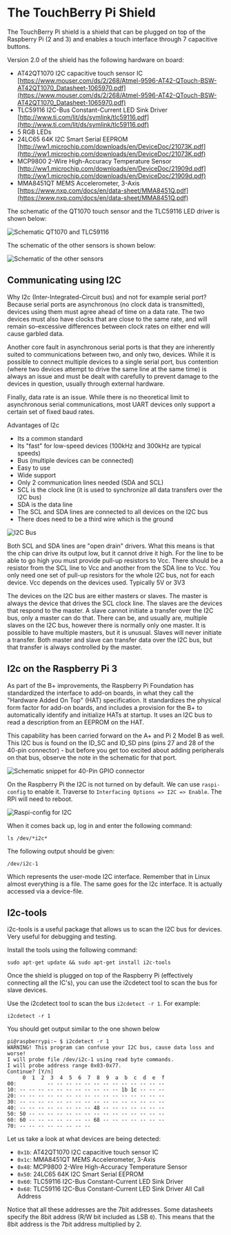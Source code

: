 # The TouchBerry Pi Shield

The TouchBerry Pi shield is a shield that can be plugged on top of the Raspberry Pi (2 and 3) and enables a touch interface through 7 capacitive buttons.

Version 2.0 of the shield has the following hardware on board:
* AT42QT1070 I2C capacitive touch sensor IC [https://www.mouser.com/ds/2/268/Atmel-9596-AT42-QTouch-BSW-AT42QT1070_Datasheet-1065970.pdf](https://www.mouser.com/ds/2/268/Atmel-9596-AT42-QTouch-BSW-AT42QT1070_Datasheet-1065970.pdf)
* TLC59116 I2C-Bus Constant-Current LED Sink Driver [http://www.ti.com/lit/ds/symlink/tlc59116.pdf](http://www.ti.com/lit/ds/symlink/tlc59116.pdf)
* 5 RGB LEDs
* 24LC65 64K I2C Smart Serial EEPROM [http://ww1.microchip.com/downloads/en/DeviceDoc/21073K.pdf](http://ww1.microchip.com/downloads/en/DeviceDoc/21073K.pdf)
* MCP9800 2-Wire High-Accuracy Temperature Sensor [http://ww1.microchip.com/downloads/en/DeviceDoc/21909d.pdf](http://ww1.microchip.com/downloads/en/DeviceDoc/21909d.pdf)
* MMA8451QT MEMS Accelerometer, 3-Axis [https://www.nxp.com/docs/en/data-sheet/MMA8451Q.pdf](https://www.nxp.com/docs/en/data-sheet/MMA8451Q.pdf)

The schematic of the QT1070 touch sensor and the TLC59116 LED driver is shown below:

![Schematic QT1070 and TLC59116](img/schematic_qt_tlc.png)

The schematic of the other sensors is shown below:

![Schematic of the other sensors](img/schematic_sensors.png)

## Communicating using I2C

Why I2c (Inter-Integrated-Circuit bus) and not for example serial port? Because serial ports are asynchronous (no clock data is transmitted), devices using them must agree ahead of time on a data rate. The two devices must also have clocks that are close to the same rate, and will remain so–excessive differences between clock rates on either end will cause garbled data.

Another core fault in asynchronous serial ports is that they are inherently suited to communications between two, and only two, devices. While it is possible to connect multiple devices to a single serial port, bus contention (where two devices attempt to drive the same line at the same time) is always an issue and must be dealt with carefully to prevent damage to the devices in question, usually through external hardware.

Finally, data rate is an issue. While there is no theoretical limit to asynchronous serial communications, most UART devices only support a certain set of fixed baud rates.

Advantages of I2c
* Its a common standard
* Its "fast" for low-speed devices (100kHz and 300kHz are typical speeds)
* Bus (multiple devices can be connected)
* Easy to use
* Wide support
* Only 2 communication lines needed (SDA and SCL)
 * SCL is the clock line (it is used to synchronize all data transfers over the I2C bus)
 * SDA is the data line
* The SCL and SDA lines are connected to all devices on the I2C bus
* There does need to be a third wire which is the ground

![I2C Bus](img/bus.gif)

Both SCL and SDA lines are "open drain" drivers. What this means is that the chip can drive its output low, but it cannot drive it high. For the line to be able to go high you must provide pull-up resistors to Vcc. There should be a resistor from the SCL line to Vcc and another from the SDA line to Vcc. You only need one set of pull-up resistors for the whole I2C bus, not for each device. Vcc depends on the devices used. Typically 5V or 3V3

The devices on the I2C bus are either masters or slaves. The master is always the device that drives the SCL clock line. The slaves are the devices that respond to the master. A slave cannot initiate a transfer over the I2C bus, only a master can do that. There can be, and usually are, multiple slaves on the I2C bus, however there is normally only one master. It is possible to have multiple masters, but it is unusual. Slaves will never initiate a transfer. Both master and slave can transfer data over the I2C bus, but that transfer is always controlled by the master.

## I2c on the Raspberry Pi 3

As part of the B+ improvements, the Raspberry Pi Foundation has standardized the interface to add-on boards, in what they call the "Hardware Added On Top" (HAT) specification. It standardizes the physical form factor for add-on boards, and includes a provision for the B+ to automatically identify and initialize HATs at startup. It uses an I2C bus to read a description from an EEPROM on the HAT.

This capability has been carried forward on the A+ and Pi 2 Model B as well. This I2C bus is found on the ID_SC and ID_SD pins (pins 27 and 28 of the 40-pin connector) - but before you get too excited about adding peripherals on that bus, observe the note in the schematic for that port.

![Schematic snippet for 40-Pin GPIO connector [^1]](img/bplus-gpio.png)

[^1]: Source https://learn.sparkfun.com/tutorials/raspberry-pi-spi-and-i2c-tutorial

On the Raspberry Pi the I2C is not turned on by default. We can use `raspi-config` to enable it. Traverse to `Interfacing Options => I2C => Enable`. The RPi will need to reboot.

![Raspi-config for I2C](img/enabling_i2c.png)

When it comes back up, log in and enter the following command:

```shell
ls /dev/*i2c*
```

The following output should be given:

```shell
/dev/i2c-1
```

Which represents the user-mode I2C interface. Remember that in Linux almost everything is a file. The same goes for the I2c interface. It is actually accessed via a device-file.

## I2c-tools

i2c-tools is a useful package that allows us to scan the I2C bus for devices. Very useful for debugging and testing.

Install the tools using the following command:

```shell
sudo apt-get update && sudo apt-get install i2c-tools
```

Once the shield is plugged on top of the Raspberry Pi (effectively connecting all the IC's), you can use the i2cdetect tool to scan the bus for slave devices.

Use the i2cdetect tool to scan the bus `i2cdetect -r 1`. For example:

```shell
i2cdetect -r 1
```
You should get output similar to the one shown below

```text
pi@raspberrypi:~ $ i2cdetect -r 1
WARNING! This program can confuse your I2C bus, cause data loss and worse!
I will probe file /dev/i2c-1 using read byte commands.
I will probe address range 0x03-0x77.
Continue? [Y/n]
     0  1  2  3  4  5  6  7  8  9  a  b  c  d  e  f
00:          -- -- -- -- -- -- -- -- -- -- -- -- --
10: -- -- -- -- -- -- -- -- -- -- -- 1b 1c -- -- --
20: -- -- -- -- -- -- -- -- -- -- -- -- -- -- -- --
30: -- -- -- -- -- -- -- -- -- -- -- -- -- -- -- --
40: -- -- -- -- -- -- -- -- 48 -- -- -- -- -- -- --
50: 50 -- -- -- -- -- -- -- -- -- -- -- -- -- -- --
60: 60 -- -- -- -- -- -- -- 68 -- -- -- -- -- -- --
70: -- -- -- -- -- -- -- --
```

Let us take a look at what devices are being detected:
* `0x1b`: AT42QT1070 I2C capacitive touch sensor IC
* `0x1c`: MMA8451QT MEMS Accelerometer, 3-Axis
* `0x48`: MCP9800 2-Wire High-Accuracy Temperature Sensor
* `0x50`: 24LC65 64K I2C Smart Serial EEPROM
* `0x60`: TLC59116 I2C-Bus Constant-Current LED Sink Driver
* `0x68`: TLC59116 I2C-Bus Constant-Current LED Sink Driver All Call Address

Notice that all these addresses are the 7bit addresses. Some datasheets specify the 8bit address (R/W bit included as LSB `0`). This means that the 8bit address is the 7bit address multiplied by 2.
